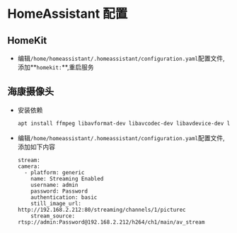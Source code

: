 # HomeAssistant 配置

## HomeKit

- 编辑`/home/homeassistant/.homeassistant/configuration.yaml`配置文件,添加**`homekit:`**,重启服务

## 海康摄像头

- 安装依赖

  ```bash
  apt install ffmpeg libavformat-dev libavcodec-dev libavdevice-dev libavutil-dev libavfilter-dev libswscale-dev libswresample-dev
  ```

- 编辑`/home/homeassistant/.homeassistant/configuration.yaml`配置文件,添加如下内容

  ```properties
  stream:
  camera:
    - platform: generic
      name: Streaming Enabled
      username: admin
      password: Password
      authentication: basic
      still_image_url: http://192.168.2.212:80/streaming/channels/1/picturec
      stream_source: rtsp://admin:Password@192.168.2.212/h264/ch1/main/av_stream

  ```
